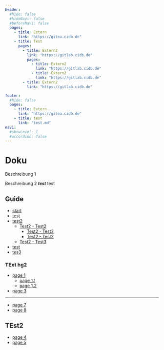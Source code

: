 ```yaml
---
header:
  #hide: false
  #hideNavi: false
  #beforeNavi: false
  pages:
    - title: Extern
      link: "https://gitea.cidb.de"          
    - title: Test
      pages: 
        - title: Extern2
          link: "https://gitlab.cidb.de"
          pages:
            - title: Extern2
              link: "https://gitlab.cidb.de"
            - title: Extern2
              link: "https://gitlab.cidb.de"
        - title: Extern2
          link: "https://gitlab.cidb.de"

footer: 
  #hide: false
  pages:
    - title: Extern
      link: "https://gitea.cidb.de"
    - title: test
      link: "test.md"
navi: 
  #showLevel: 1
  #accordion: false
---
```

# Doku

Beschreibung 1

Beschreibung 2 ***test*** test

## Guide

- [start](README.md)
- [test](test.md)
- [test2](test2.md)
  - [Test2 - Test2](test2/test2.md)
    - [Test2 - Test2](test2/test3.md)
     - [Test2 - Test2](test2/test5.md)
  - [Test2 - Test3](test2/test25.md)
- [test](test.md)
- [tes3](test3.md)

### TExt hg2

* [page 1](page-1/README.md)
  - [page 1.1](page-1/page1.md)
  - [page 1.2](page-1/page2.md)
* [page 3](page-3.md)

***


* [page 7](page-7.md)
* [page 8](page-8.md)

## TEst2

* [page 4](page-4.md)
* [page 5](page-5.md)



